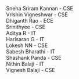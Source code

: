 Sneha Sriram Kannan - CSE   
Vrishin Vigneshwar - CSE   
Dhiganth Rao - ECE   
Srinithyee - CSE   
Aditya R - IT    
Harisaran G - IT  
Lokesh NN - CSE     
Sabesh Bharathi - IT         
Shashank Panda - CSE         
Nithin Balaji - IT         
Vignesh Balaji - CSE    
